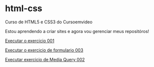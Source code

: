 # html-css
 Curso de HTML5 e CSS3  do Cursoemvideo

 Estou aprendendo a criar sites e agora vou gerenciar meus repositóros!

<a href="https://rennan-coelho.github.io/html-css/Exercicios/ex001/index.html">Executar o exercicio 001</a>

<a href="https://rennan-coelho.github.io/html-css/Exercicios/ex025/form003.html">Executar o exercicio de formulario 003</a>

<a href="https://rennan-coelho.github.io/html-css/Exercicios/ex026/mq002/index.html">Executar exercicio de Media Query 002 </a>

